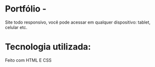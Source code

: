 # Portfólio - 
Site todo responsívo, você pode acessar em qualquer dispositivo: tablet, celular etc. 


# Tecnologia utilizada:


Feito com HTML E CSS
